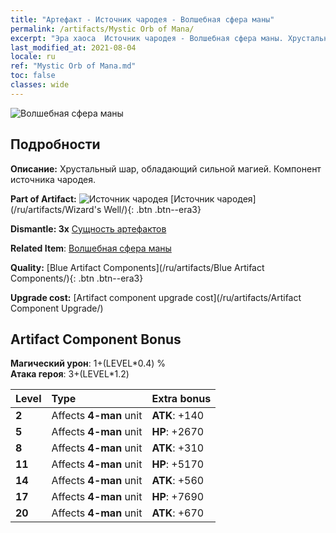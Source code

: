 ```yaml
---
title: "Артефакт - Источник чародея - Волшебная сфера маны"
permalink: /artifacts/Mystic Orb of Mana/
excerpt: "Эра хаоса  Источник чародея - Волшебная сфера маны. Хрустальный шар, обладающий сильной магией. Компонент источника чародея."
last_modified_at: 2021-08-04
locale: ru
ref: "Mystic Orb of Mana.md"
toc: false
classes: wide
---
```


 ![Волшебная сфера маны](/images/t/artifact_40213.png)



## Подробности

 **Описание:** Хрустальный шар, обладающий сильной магией. Компонент источника чародея.

 **Part of Artifact:** ![Источник чародея](/images/t/icon_artifact_21.png) [Источник чародея](/ru/artifacts/Wizard's Well/){: .btn .btn--era3}

 **Dismantle: 3x** [Сущность артефактов](/ItemsRU/con_905/)

 **Related Item**: [Волшебная сфера маны](/ItemsRU/art_114/)

 **Quality:** [Blue Artifact Components](/ru/artifacts/Blue Artifact Components/){: .btn .btn--era3}

 **Upgrade cost:** [Artifact component upgrade cost](/ru/artifacts/Artifact Component Upgrade/)

## Artifact Component Bonus

  **Магический урон**: 1+(LEVEL\*0.4) %<br/>**Атака героя**: 3+(LEVEL\*1.2)

  |  Level  | Type |    Extra bonus  | 
  |:--------|:-----|:----------------| 
  | **2** | Affects **4-man** unit | **ATK**: +140 | 
  | **5** | Affects **4-man** unit | **HP**: +2670 | 
  | **8** | Affects **4-man** unit | **ATK**: +310 | 
  | **11** | Affects **4-man** unit | **HP**: +5170 | 
  | **14** | Affects **4-man** unit | **ATK**: +560 | 
  | **17** | Affects **4-man** unit | **HP**: +7690 | 
  | **20** | Affects **4-man** unit | **ATK**: +670 | 
